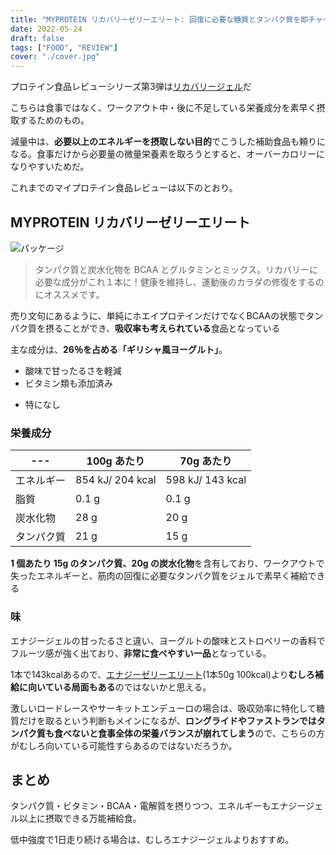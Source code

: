 ```yaml
---
title: "MYPROTEIN リカバリーゼリーエリート: 回復に必要な糖質とタンパク質を即チャージ"
date: 2022-05-24
draft: false
tags: ["FOOD", "REVIEW"]
cover: "./cover.jpg"
---
```


プロテイン食品レビューシリーズ第3弾は[リカバリージェル](https://px.a8.net/svt/ejp?a8mat=3N3PXV+GF7GHE+45DI+BW0YB&a8ejpredirect=https%3A%2F%2Fwww.myprotein.jp%2Fsports-nutrition%2Frecovery-gel-elite%2F11214831.html)だ

こちらは食事ではなく、ワークアウト中・後に不足している栄養成分を素早く摂取するためのもの。

減量中は、**必要以上のエネルギーを摂取しない目的**でこうした補助食品も頼りになる。食事だけから必要量の微量栄養素を取ろうとすると、オーバーカロリーになりやすいためだ。

これまでのマイプロテイン食品レビューは以下のとおり。

<LinkBox url="https://blog.gensobunya.net/post/2022/05/myprotein_protein_spread/" />

<LinkBox url="https://blog.gensobunya.net/post/2022/05/protein_granola/" />

<LinkBox url="https://blog.gensobunya.net/post/2022/02/mp_lean_cookie/" />

## MYPROTEIN リカバリーゼリーエリート

![パッケージ](/cover.jpg)

> タンパク質と炭水化物を BCAA とグルタミンとミックス。リカバリーに必要な成分がこれ１本に！健康を維持し、運動後のカラダの修復をするのにオススメです。

売り文句にあるように、単純にホエイプロテインだけでなくBCAAの状態でタンパク質を摂ることができ、**吸収率も考えられている**食品となっている

主な成分は、**26％を占める「ギリシャ風ヨーグルト」**。

<PositiveBox>

- 酸味で甘ったるさを軽減
- ビタミン類も添加済み

</PositiveBox>

<NegativeBox>

- 特になし

</NegativeBox>

### 栄養成分

| --- | 100g あたり | 70g あたり |
|-------|------------------|-------------------|
| エネルギー | 854 kJ/ 204 kcal | 598 kJ/ 143 kcal |
| 脂質 | 0.1 g | 0.1 g |
| 炭水化物 | 28 g | 20 g |
| タンパク質 | 21 g | 15 g |

**1 個あたり 15g のタンパク質、20g の炭水化物**を含有しており、ワークアウトで失ったエネルギーと、筋肉の回復に必要なタンパク質をジェルで素早く補給できる

### 味

エナジージェルの甘ったるさと違い、ヨーグルトの酸味とストロベリーの香料でフルーツ感が強く出ており、**非常に食べやすい一品**となっている。

1本で143kcalあるので、[エナジーゼリーエリート](https://px.a8.net/svt/ejp?a8mat=3N3PXV+GF7GHE+45DI+BW0YB&a8ejpredirect=https%3A%2F%2Fwww.myprotein.jp%2Fsports-nutrition%2Fenergy-gel-elite-12-pack%2F11271257.html)(1本50g 100kcal)より**むしろ補給に向いている局面もある**のではないかと思える。

激しいロードレースやサーキットエンデューロの場合は、吸収効率に特化して糖質だけを取るという判断もメインになるが、**ロングライドやファストランではタンパク質も食べないと食事全体の栄養バランスが崩れてしまう**ので、こちらの方がむしろ向いている可能性すらあるのではないだろうか。

## まとめ

タンパク質・ビタミン・BCAA・電解質を摂りつつ、エネルギーもエナジージェル以上に摂取できる万能補給食。

低中強度で1日走り続ける場合は、むしろエナジージェルよりおすすめ。

<LinkBox url="https://www.myprotein.jp/sports-nutrition/recovery-gel-elite/11214831.html" linkUrl="https://px.a8.net/svt/ejp?a8mat=3N3PXV+GF7GHE+45DI+BW0YB&a8ejpredirect=https%3A%2F%2Fwww.myprotein.jp%2Fsports-nutrition%2Frecovery-gel-elite%2F11214831.html" />
